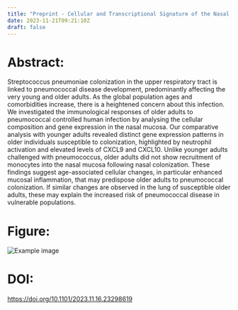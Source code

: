 ```yaml
---
title: "Preprint - Cellular and Transcriptional Signature of the Nasal Mucosa is Associated with Susceptibility to Pneumococcal Carriage in Older Adults (medRxiv - 2023)"
date: 2023-11-21T09:21:10Z
draft: false
---
```


# Abstract:
Streptococcus pneumoniae colonization in the upper respiratory tract is linked to pneumococcal disease development, predominantly affecting the very young and older adults. As the global population ages and comorbidities increase, there is a heightened concern about this infection. We investigated the immunological responses of older adults to pneumococcal controlled human infection by analysing the cellular composition and gene expression in the nasal mucosa. Our comparative analysis with younger adults revealed distinct gene expression patterns in older individuals susceptible to colonization, highlighted by neutrophil activation and elevated levels of CXCL9 and CXCL10. Unlike younger adults challenged with pneumococcus, older adults did not show recruitment of monocytes into the nasal mucosa following nasal colonization. These findings suggest age-associated cellular changes, in particular enhanced mucosal inflammation, that may predispose older adults to pneumococcal colonization. If similar changes are observed in the lung of susceptible older adults, these may explain the increased risk of pneumococcal disease in vulnerable populations.

# Figure:
![Example image](/images/papers/paper22.jpg)

# DOI:
https://doi.org/10.1101/2023.11.16.23298619
